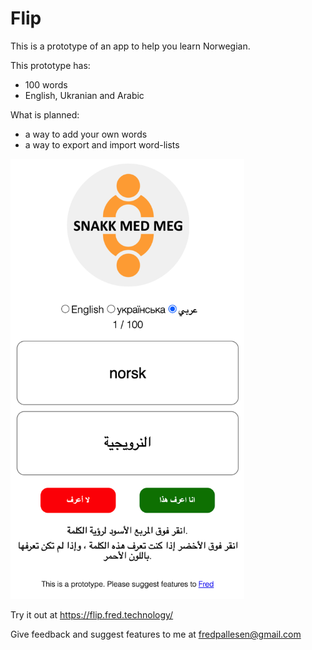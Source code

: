 # Flip

This is a prototype of an app to help you learn Norwegian.

This prototype has:
- 100 words
- English, Ukranian and Arabic

What is planned:
- a way to add your own words
- a way to export and import word-lists



<img src="/docs/flip.png" width="374" />

Try it out at https://flip.fred.technology/

Give feedback and suggest features to me at 
fredpallesen@gmail.com